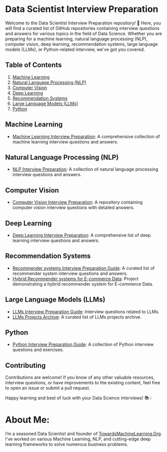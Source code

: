 # Data Scientist Interview Preparation

Welcome to the Data Scientist Interview Preparation repository! 🚀 Here, you will find a curated list of GitHub repositories containing interview questions and answers for various topics in the field of Data Science. Whether you are preparing for a machine learning, natural language processing (NLP), computer vision, deep learning, recommendation systems, large language models (LLMs), or Python-related interview, we've got you covered.

## Table of Contents

1. [Machine Learning](#machine-learning)
2. [Natural Language Processing (NLP)](#natural-language-processing-nlp)
3. [Computer Vision](#computer-vision)
4. [Deep Learning](#deep-learning)
5. [Recommendation Systems](#recommendation-systems)
6. [Large Language Models (LLMs)](#large-language-models-llms)
7. [Python](#python)

## Machine Learning

- [Machine Learning Interview Preparation](https://github.com/Praveen76/Machine-Learning-Interview-preparation): A comprehensive collection of machine learning interview questions and answers.

## Natural Language Processing (NLP)

- [NLP Interview Preparation](https://github.com/Praveen76/NLP-Interview-preparation): A collection of natural language processing interview questions and answers.

## Computer Vision

- [Computer Vision Interview Preparation](https://github.com/Praveen76/Computer-Vision-Interview-Preparation): A repository containing computer vision interview questions with detailed answers.

## Deep Learning

- [Deep Learning Interview Preparation](https://github.com/Praveen76/Deep-Learning-Interview-Preparation): A comprehensive list of deep learning interview questions and answers.

## Recommendation Systems

- [Recommender systems Interview Preparation Guide](https://github.com/Praveen76/Recommendation-System-Interview-Prep-Guide.git): A curated list of recommender system interview questions and answers.
- [Hybrid Recommender systems for E-commerce Data](https://github.com/Praveen76/Hybrid-Recommender-System-on-E-commerce-Data): Project demonstrating a hybrid recommender system for E-commerce Data.

## Large Language Models (LLMs)

- [LLMs Interview Preparation Guide](https://github.com/Praveen76/LLMs-Interview-Prep-Guide.git): Interview questions related to LLMs.
- [LLMs Projects Archive](https://github.com/Praveen76/LLM-Projects-Archive): A curated list of LLMs projects archive.

## Python

- [Python Interview Preparation Guide](https://github.com/Praveen76/Python-coding-Interview-preparation): A collection of Python interview questions and exercises.

## Contributing

Contributions are welcome! If you know of any other valuable resources, interview questions, or have improvements to the existing content, feel free to open an issue or submit a pull request.

Happy learning and best of luck with your Data Science interviews! 📚💡

# **About Me**:
I’m a seasoned Data Scientist and founder of [TowardsMachineLearning.Org](https://towardsmachinelearning.org/). I've worked on various Machine Learning, NLP, and cutting-edge deep learning frameworks to solve numerous business problems.
